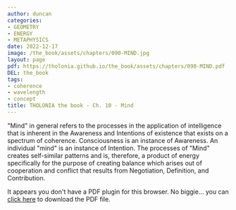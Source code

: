 ```yaml
---
author: duncan
categories:
- GEOMETRY
- ENERGY
- METAPHYSICS
date: 2022-12-17
image: /the_book/assets/chapters/090-MIND.jpg
layout: page
pdf: https://tholonia.github.io/the_book/assets/chapters/090-MIND.pdf
DEL: the_book
tags:
- coherence
- wavelength
- concept
title: THOLONIA the book - Ch. 10 - Mind
---
```


"Mind" in general refers to the processes in the application of intelligence that is inherent in the Awareness and Intentions of existence that exists on a spectrum of coherence.  Consciousness is an instance of Awareness.  An individual "mind" is an instance of Intention.  The processes of "Mind" creates self-similar patterns and is, therefore, a product of energy specifically for the purpose of creating balance which arises out of cooperation and conflict that results from Negotiation, Definition, and Contribution.

<!--more-->

<object data='{{ page.pdf }}#zoom=100%' width='100%' height='1000' type='application/pdf'><p>It appears you don't have a PDF plugin for this browser. No biggie... you can <a href='{{ page.pdf }}'> click here</a> to download the PDF file.</p></object>